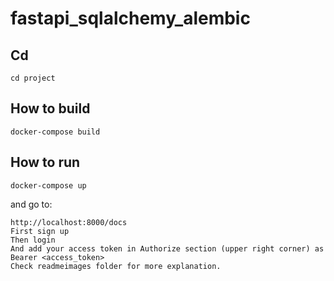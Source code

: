 # fastapi_sqlalchemy_alembic

## Cd

    cd project


## How to build

    docker-compose build

## How to run

    docker-compose up

and go to:

    http://localhost:8000/docs
    First sign up
    Then login
    And add your access token in Authorize section (upper right corner) as Bearer <access_token>
    Check readmeimages folder for more explanation.
    
